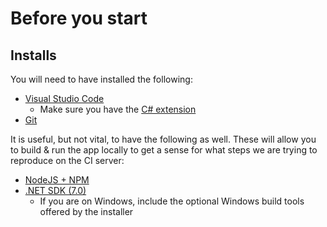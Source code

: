 # Before you start

## Installs

You will need to have installed the following:
- [Visual Studio Code](https://code.visualstudio.com/download)
    - Make sure you have the [C# extension](https://marketplace.visualstudio.com/items?itemName=ms-dotnettools.csharp)
- [Git](https://git-scm.com/)

It is useful, but not vital, to have the following as well. These will allow you to build & run the app locally to get a sense for what steps we are trying to reproduce on the CI server:
- [NodeJS + NPM](https://nodejs.org/en/download/)
- [.NET SDK (7.0)](https://dotnet.microsoft.com/download)
  - If you are on Windows, include the optional Windows build tools offered by the installer
